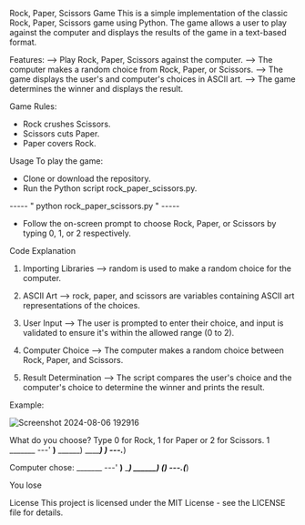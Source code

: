 Rock, Paper, Scissors Game
This is a simple implementation of the classic Rock, Paper, Scissors game using Python. The game allows a user to play against the computer and displays the results of the game in a text-based format.

Features:
--> Play Rock, Paper, Scissors against the computer.
--> The computer makes a random choice from Rock, Paper, or Scissors.
--> The game displays the user's and computer's choices in ASCII art.
--> The game determines the winner and displays the result.

Game Rules:
 * Rock crushes Scissors.
 * Scissors cuts Paper.
 * Paper covers Rock.

Usage
To play the game:

 * Clone or download the repository.
 * Run the Python script rock_paper_scissors.py.

 ----- " python rock_paper_scissors.py " -----

  * Follow the on-screen prompt to choose Rock, Paper, or Scissors by typing 0, 1, or 2 respectively.

Code Explanation
1. Importing Libraries
 --> random is used to make a random choice for the computer.
   
3. ASCII Art
 --> rock, paper, and scissors are variables containing ASCII art representations of the choices.
   
3. User Input
 --> The user is prompted to enter their choice, and input is validated to ensure it's within the allowed range (0 to 2).
   
5. Computer Choice
 --> The computer makes a random choice between Rock, Paper, and Scissors.
   
5. Result Determination
 --> The script compares the user's choice and the computer's choice to determine the winner and prints the result.


Example:

![Screenshot 2024-08-06 192916](https://github.com/user-attachments/assets/75cb1ae6-b377-417d-9196-8b15b8a1ae89)


What do you choose? Type 0 for Rock, 1 for Paper or 2 for Scissors.
1
    _______
---'   ____)____
          ______)
          _______)
         _______)
---.__________)

Computer chose:
    _______
---'   ____)____
          ______)
       __________)
      (____)
---.__(___)

You lose




License
This project is licensed under the MIT License - see the LICENSE file for details.
